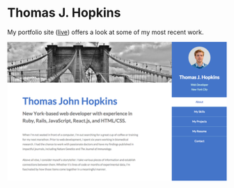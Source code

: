 # Thomas J. Hopkins
My portfolio site ([live](http://www.thomashopkins.tech/)) offers a look at some of my most recent work.

[![alt tag](https://github.com/thomasjohnhopkins/thomasjohnhopkins.github.io/blob/master/assets/screenshot.png)](http://www.thomashopkins.tech/)
